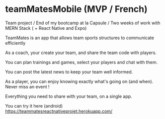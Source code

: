 # teamMatesMobile (MVP / French)

Team project / End of my bootcamp at la Capsule / Two weeks of work with MERN Stack ( + React Native and Expo)

TeamMates is an app that allows team sports structures to communicate efficiently



As a coach, your create your team, and share the team code with players.

You can plan trainings and games, select your players and chat with them. 

You can post the latest news to keep your team well informed.



As a player, you can enjoy knowing exactly what's going on (and when). Never miss an event !

Everything you need to share with your team, on a single app.



You can try it here (android) https://teammatesreactnativeprojet.herokuapp.com/

